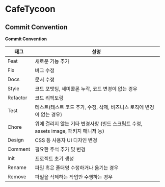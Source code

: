 # CafeTycoon

## Commit Convention
**Commit Convention**   

| 태그 | 설명 |
| ------ | ------ |
| Feat | 새로운 기능 추가 |
| Fix | 버그 수정|
| Docs | 문서 수정 |
| Style | 코드 포맷팅, 세미콜론 누락, 코드 변경이 없는 경우 |
| Refactor | 코드 리펙토링 |  
| Test | 테스트(테스트 코드 추가, 수정, 삭제, 비즈니스 로직에 변경이 없는 경우) |
| Chore | 위에 걸리지 않는 기타 변경사항 (빌드 스크립트 수정, assets image, 패키지 매니저 등) |
| Design | CSS 등 사용자 UI 디자인 변경 |
| Comment |	필요한 주석 추가 및 변경 |
| Init | 프로젝트 초기 생성 |
| Rename | 파일 혹은 폴더명 수정하거나 옮기는 경우 |
| Remove | 파일을 삭제하는 작업만 수행하는 경우 |
